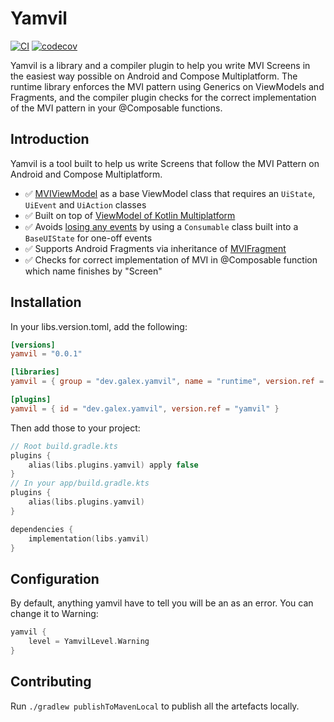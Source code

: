 # Yamvil

[![CI](https://github.com/galex/yamvil/actions/workflows/ci.yml/badge.svg?branch=main)](https://github.com/galex/yamvil/actions/workflows/ci.yml)
[![codecov](https://codecov.io/github/galex/yamvil/branch/main/graph/badge.svg?token=ML8EN8PYP0)](https://codecov.io/github/galex/yamvil)

Yamvil is a library and a compiler plugin to help you write MVI Screens in the easiest way possible on Android and Compose Multiplatform.
The runtime library enforces the MVI pattern using Generics on ViewModels and Fragments, and the compiler plugin checks for the correct implementation of the MVI pattern in your @Composable functions.

## Introduction

Yamvil is a tool built to help us write Screens that follow the MVI Pattern on Android and Compose Multiplatform.

- ✅ [MVIViewModel](https://github.com/galex/yamvil/blob/main/runtime/src/commonMain/kotlin/dev/galex/yamvil/viewmodels/MVIViewModel.kt) as a base ViewModel class that requires an `UiState`, `UiEvent` and `UiAction` classes
- ✅ Built on top of [ViewModel of Kotlin Multiplatform](https://www.jetbrains.com/help/kotlin-multiplatform-dev/compose-lifecycle.html#viewmodel-implementation)
- ✅ Avoids [losing any events](https://medium.com/androiddevelopers/viewmodel-one-off-event-antipatterns-16a1da869b95) by using a `Consumable` class built into a `BaseUIState` for one-off events
- ✅ Supports Android Fragments via inheritance of [MVIFragment](https://github.com/galex/yamvil/blob/main/runtime/src/androidMain/kotlin/dev/galex/yamvil/fragments/MVIFragment.kt)
- ✅ Checks for correct implementation of MVI in @Composable function which name finishes by "Screen"

## Installation

In your libs.version.toml, add the following:

```toml
[versions]
yamvil = "0.0.1"

[libraries]
yamvil = { group = "dev.galex.yamvil", name = "runtime", version.ref = "yamvil" }

[plugins]
yamvil = { id = "dev.galex.yamvil", version.ref = "yamvil" }
```

Then add those to your project:
```kotlin
// Root build.gradle.kts
plugins {
    alias(libs.plugins.yamvil) apply false
}
// In your app/build.gradle.kts
plugins {
    alias(libs.plugins.yamvil)
}

dependencies {
    implementation(libs.yamvil)
}
```
## Configuration

By default, anything yamvil have to tell you will be an as an error.
You can change it to Warning:

```kotlin
yamvil {
    level = YamvilLevel.Warning
}
```
## Contributing

Run `./gradlew publishToMavenLocal` to publish all the artefacts locally.